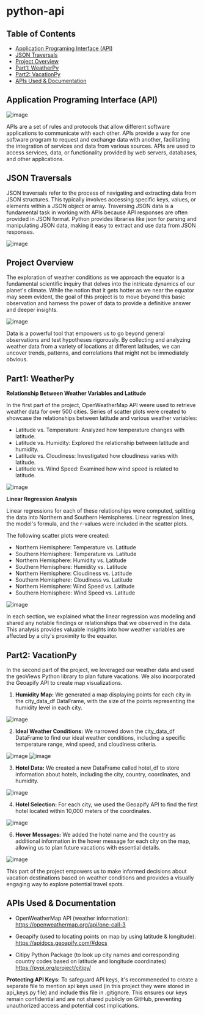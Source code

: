 # python-api


## Table of Contents
- [Application Programing Interface (API)](#application-programing-interface-(API))
- [JSON Traversals](#json-traversals)
- [Project Overview](#project-overview)
- [Part1: WeatherPy](#part1)
- [Part2: VacationPy](#part2)
- [APIs Used & Documentation](#api-documentation)

## Application Programing Interface (API)

![image](https://github.com/JasmineBamba/python-api/assets/135666038/8ae2d3e0-f6e4-452c-8854-2e736bbfaa82)

APIs are a set of rules and protocols that allow different software applications to communicate with each other. APIs provide a way for one software program to request and exchange data with another, facilitating the integration of services and data from various sources. APIs are used to access services, data, or functionality provided by web servers, databases, and other applications.

## JSON Traversals

JSON traversals refer to the process of navigating and extracting data from JSON structures. This typically involves accessing specific keys, values, or elements within a JSON object or array. Traversing JSON data is a fundamental task in working with APIs because API responses are often provided in JSON format. Python provides libraries like json for parsing and manipulating JSON data, making it easy to extract and use data from JSON responses.

![image](https://github.com/JasmineBamba/python-api/assets/135666038/08b9ad45-5c10-44de-9d71-783ecaa30a2a)

## Project Overview

The exploration of weather conditions as we approach the equator is a fundamental scientific inquiry that delves into the intricate dynamics of our planet's climate. While the notion that it gets hotter as we near the equator may seem evident, the goal of this project is to move beyond this basic observation and harness the power of data to provide a definitive answer and deeper insights.

![image](https://github.com/JasmineBamba/python-api/assets/135666038/5e4aec78-a837-49f9-ac85-d8fd8f5edce0)

Data is a powerful tool that empowers us to go beyond general observations and test hypotheses rigorously. By collecting and analyzing weather data from a variety of locations at different latitudes, we can uncover trends, patterns, and correlations that might not be immediately obvious.

## Part1: WeatherPy

**Relationship Between Weather Variables and Latitude**

In the first part of the project, OpenWeatherMap API weere used to retrieve weather data for over 500 cities. Series of scatter plots were created to showcase the relationships between latitude and various weather variables:

- Latitude vs. Temperature: Analyzed how temperature changes with latitude.
- Latitude vs. Humidity: Explored the relationship between latitude and humidity.
- Latitude vs. Cloudiness: Investigated how cloudiness varies with latitude.
- Latitude vs. Wind Speed: Examined how wind speed is related to latitude.

![image](https://github.com/JasmineBamba/python-api/assets/135666038/30e75660-8211-49fd-a28c-40c03f27c95d)

**Linear Regression Analysis**

Linear regressions for each of these relationships were computed, splitting the data into Northern and Southern Hemispheres. Linear regression lines, the model's formula, and the r-values were included in the scatter plots.

The following scatter plots were created:

- Northern Hemisphere: Temperature vs. Latitude
- Southern Hemisphere: Temperature vs. Latitude
- Northern Hemisphere: Humidity vs. Latitude
- Southern Hemisphere: Humidity vs. Latitude
- Northern Hemisphere: Cloudiness vs. Latitude
- Southern Hemisphere: Cloudiness vs. Latitude
- Northern Hemisphere: Wind Speed vs. Latitude
- Southern Hemisphere: Wind Speed vs. Latitude

![image](https://github.com/JasmineBamba/python-api/assets/135666038/1158af92-cf4c-480d-9349-509aefc58dcb)

In each section, we explained what the linear regression was modeling and shared any notable findings or relationships that we observed in the data. This analysis provides valuable insights into how weather variables are affected by a city's proximity to the equator.

## Part2: VacationPy

In the second part of the project, we leveraged our weather data and used the geoViews Python library to plan future vacations. We also incorporated the Geoapify API to create map visualizations.

1. **Humidity Map:** We generated a map displaying points for each city in the city_data_df DataFrame, with the size of the points representing the humidity level in each city.

![image](https://github.com/JasmineBamba/python-api/assets/135666038/a77a4c83-b858-474d-bbff-f7b1216e4eac)

2. **Ideal Weather Conditions:** We narrowed down the city_data_df DataFrame to find our ideal weather conditions, including a specific temperature range, wind speed, and cloudiness criteria.
   
![image](https://github.com/JasmineBamba/python-api/assets/135666038/8f79178c-4757-4203-b3c0-0ad635029296)
![image](https://github.com/JasmineBamba/python-api/assets/135666038/9cdffb2e-90ae-46f1-a805-231764c3fa57)


3. **Hotel Data:** We created a new DataFrame called hotel_df to store information about hotels, including the city, country, coordinates, and humidity.

![image](https://github.com/JasmineBamba/python-api/assets/135666038/641335de-82e0-47d5-a381-65a19a931efb)

4. **Hotel Selection:** For each city, we used the Geoapify API to find the first hotel located within 10,000 meters of the coordinates.
  
![image](https://github.com/JasmineBamba/python-api/assets/135666038/1f009875-373c-407b-9b52-44ae6b9b9b93)

6. **Hover Messages:** We added the hotel name and the country as additional information in the hover message for each city on the map, allowing us to plan future vacations with essential details.

![image](https://github.com/JasmineBamba/python-api/assets/135666038/728c0961-9579-4fa2-8f10-62ad9da7560c)

This part of the project empowers us to make informed decisions about vacation destinations based on weather conditions and provides a visually engaging way to explore potential travel spots.


## APIs Used & Documentation

- OpenWeatherMap API (weather information):
https://openweathermap.org/api/one-call-3

- Geoapify (used to locating points on map by using latitude & longitude):
https://apidocs.geoapify.com/#docs

- Citipy Python Package (to look up city names and corresponding country codes based on latitude and longitude coordinates)
https://pypi.org/project/citipy/

**Protecting API Keys:** To safeguard API keys, it's recommeneded to create a separate file to mention api keys used (in this project they were stored in api_keys.py file) and include this file in .gitignore. This ensures our keys remain confidential and are not shared publicly on GitHub, preventing unauthorized access and potential cost implications.
